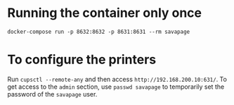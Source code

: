 # Running the container only once
`docker-compose run -p 8632:8632 -p 8631:8631 --rm savapage`

# To configure the printers
Run `cupsctl --remote-any` and then access `http://192.168.200.10:631/`.
To get access to the `admin` section, use `passwd savapage` to temporarily set the password of the `savapage` user.
